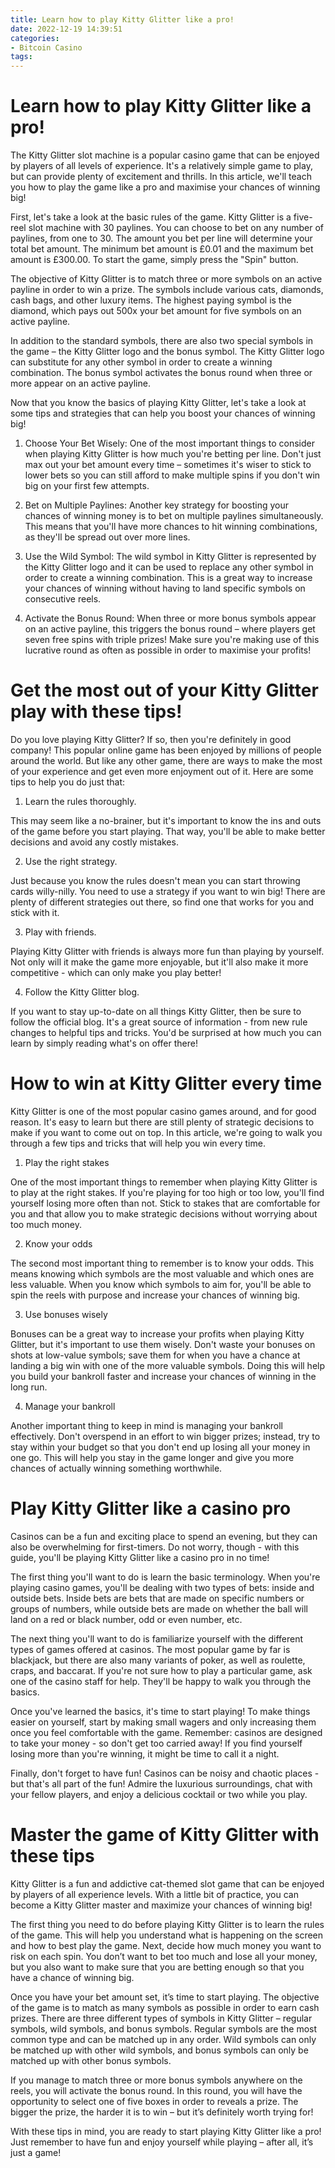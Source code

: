 ```yaml
---
title: Learn how to play Kitty Glitter like a pro!
date: 2022-12-19 14:39:51
categories:
- Bitcoin Casino
tags:
---
```



#  Learn how to play Kitty Glitter like a pro!

The Kitty Glitter slot machine is a popular casino game that can be enjoyed by players of all levels of experience. It's a relatively simple game to play, but can provide plenty of excitement and thrills. In this article, we'll teach you how to play the game like a pro and maximise your chances of winning big!

First, let's take a look at the basic rules of the game. Kitty Glitter is a five-reel slot machine with 30 paylines. You can choose to bet on any number of paylines, from one to 30. The amount you bet per line will determine your total bet amount. The minimum bet amount is £0.01 and the maximum bet amount is £300.00. To start the game, simply press the "Spin" button.

The objective of Kitty Glitter is to match three or more symbols on an active payline in order to win a prize. The symbols include various cats, diamonds, cash bags, and other luxury items. The highest paying symbol is the diamond, which pays out 500x your bet amount for five symbols on an active payline.

In addition to the standard symbols, there are also two special symbols in the game – the Kitty Glitter logo and the bonus symbol. The Kitty Glitter logo can substitute for any other symbol in order to create a winning combination. The bonus symbol activates the bonus round when three or more appear on an active payline.

Now that you know the basics of playing Kitty Glitter, let's take a look at some tips and strategies that can help you boost your chances of winning big!

1) Choose Your Bet Wisely: One of the most important things to consider when playing Kitty Glitter is how much you're betting per line. Don't just max out your bet amount every time – sometimes it's wiser to stick to lower bets so you can still afford to make multiple spins if you don't win big on your first few attempts.

2) Bet on Multiple Paylines: Another key strategy for boosting your chances of winning money is to bet on multiple paylines simultaneously. This means that you'll have more chances to hit winning combinations, as they'll be spread out over more lines.

3) Use the Wild Symbol: The wild symbol in Kitty Glitter is represented by the Kitty Glitter logo and it can be used to replace any other symbol in order to create a winning combination. This is a great way to increase your chances of winning without having to land specific symbols on consecutive reels.

4) Activate the Bonus Round: When three or more bonus symbols appear on an active payline, this triggers the bonus round – where players get seven free spins with triple prizes! Make sure you're making use of this lucrative round as often as possible in order to maximise your profits!

#  Get the most out of your Kitty Glitter play with these tips!

Do you love playing Kitty Glitter? If so, then you're definitely in good company! This popular online game has been enjoyed by millions of people around the world. But like any other game, there are ways to make the most of your experience and get even more enjoyment out of it. Here are some tips to help you do just that:

1. Learn the rules thoroughly.

This may seem like a no-brainer, but it's important to know the ins and outs of the game before you start playing. That way, you'll be able to make better decisions and avoid any costly mistakes.

2. Use the right strategy.

Just because you know the rules doesn't mean you can start throwing cards willy-nilly. You need to use a strategy if you want to win big! There are plenty of different strategies out there, so find one that works for you and stick with it.

3. Play with friends.

Playing Kitty Glitter with friends is always more fun than playing by yourself. Not only will it make the game more enjoyable, but it'll also make it more competitive - which can only make you play better!

4. Follow the Kitty Glitter blog.

If you want to stay up-to-date on all things Kitty Glitter, then be sure to follow the official blog. It's a great source of information - from new rule changes to helpful tips and tricks. You'd be surprised at how much you can learn by simply reading what's on offer there!

#  How to win at Kitty Glitter every time 

Kitty Glitter is one of the most popular casino games around, and for good reason. It's easy to learn but there are still plenty of strategic decisions to make if you want to come out on top. In this article, we're going to walk you through a few tips and tricks that will help you win every time.

1. Play the right stakes

One of the most important things to remember when playing Kitty Glitter is to play at the right stakes. If you're playing for too high or too low, you'll find yourself losing more often than not. Stick to stakes that are comfortable for you and that allow you to make strategic decisions without worrying about too much money.

2. Know your odds

The second most important thing to remember is to know your odds. This means knowing which symbols are the most valuable and which ones are less valuable. When you know which symbols to aim for, you'll be able to spin the reels with purpose and increase your chances of winning big.

3. Use bonuses wisely

Bonuses can be a great way to increase your profits when playing Kitty Glitter, but it's important to use them wisely. Don't waste your bonuses on shots at low-value symbols; save them for when you have a chance at landing a big win with one of the more valuable symbols. Doing this will help you build your bankroll faster and increase your chances of winning in the long run.

4. Manage your bankroll

Another important thing to keep in mind is managing your bankroll effectively. Don't overspend in an effort to win bigger prizes; instead, try to stay within your budget so that you don't end up losing all your money in one go. This will help you stay in the game longer and give you more chances of actually winning something worthwhile.

#  Play Kitty Glitter like a casino pro

Casinos can be a fun and exciting place to spend an evening, but they can also be overwhelming for first-timers. Do not worry, though - with this guide, you'll be playing Kitty Glitter like a casino pro in no time!

The first thing you'll want to do is learn the basic terminology. When you're playing casino games, you'll be dealing with two types of bets: inside and outside bets. Inside bets are bets that are made on specific numbers or groups of numbers, while outside bets are made on whether the ball will land on a red or black number, odd or even number, etc.

The next thing you'll want to do is familiarize yourself with the different types of games offered at casinos. The most popular game by far is blackjack, but there are also many variants of poker, as well as roulette, craps, and baccarat. If you're not sure how to play a particular game, ask one of the casino staff for help. They'll be happy to walk you through the basics.

Once you've learned the basics, it's time to start playing! To make things easier on yourself, start by making small wagers and only increasing them once you feel comfortable with the game. Remember: casinos are designed to take your money - so don't get too carried away! If you find yourself losing more than you're winning, it might be time to call it a night.

Finally, don't forget to have fun! Casinos can be noisy and chaotic places - but that's all part of the fun! Admire the luxurious surroundings, chat with your fellow players, and enjoy a delicious cocktail or two while you play.

#  Master the game of Kitty Glitter with these tips

Kitty Glitter is a fun and addictive cat-themed slot game that can be enjoyed by players of all experience levels. With a little bit of practice, you can become a Kitty Glitter master and maximize your chances of winning big!

The first thing you need to do before playing Kitty Glitter is to learn the rules of the game. This will help you understand what is happening on the screen and how to best play the game. Next, decide how much money you want to risk on each spin. You don’t want to bet too much and lose all your money, but you also want to make sure that you are betting enough so that you have a chance of winning big.

Once you have your bet amount set, it’s time to start playing. The objective of the game is to match as many symbols as possible in order to earn cash prizes. There are three different types of symbols in Kitty Glitter – regular symbols, wild symbols, and bonus symbols. Regular symbols are the most common type and can be matched up in any order. Wild symbols can only be matched up with other wild symbols, and bonus symbols can only be matched up with other bonus symbols.

If you manage to match three or more bonus symbols anywhere on the reels, you will activate the bonus round. In this round, you will have the opportunity to select one of five boxes in order to reveals a prize. The bigger the prize, the harder it is to win – but it’s definitely worth trying for!

With these tips in mind, you are ready to start playing Kitty Glitter like a pro! Just remember to have fun and enjoy yourself while playing – after all, it’s just a game!